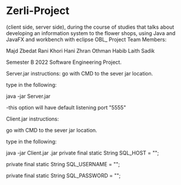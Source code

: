 # Zerli-Project

 (client side, server side), during the course of studies that talks about developing an information system to the flower shops, using Java and JavaFX and workbench with eclipse
OBL_ Project Team Members:

Majd Zbedat
Rani Khori
Hani Zhran
Othman Habib
Laith Sadik

Semester B 2022 Software Engineering Project.

Server.jar instructions: go with CMD to the sever jar location.

type in the following:

java -jar Server.jar

-this option will have default listening port "5555"

Client.jar instructions:

go with CMD to the sever jar location.

type in the following:

java -jar Client.jar .jar
private final static String SQL_HOST = "";

private final static String SQL_USERNAME = "";

private final static String SQL_PASSWORD = "";
